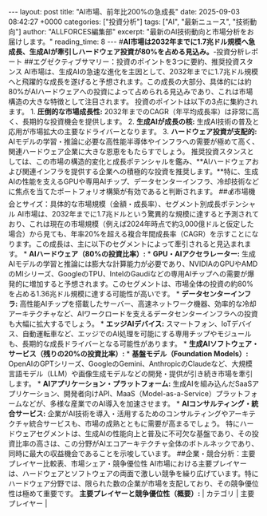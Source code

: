 --- layout: post title: "AI市場、前年比200%の急成長" date: 2025-09-03 08:42:27 +0000 categories: ["投資分析"] tags: ["AI", "最新ニュース", "技術動向"] author: "ALLFORCES編集部" excerpt: "最新のAI技術動向と市場分析をお届けします。" reading_time: 8 --- #**AI市場は2032年までに1.7兆ドル規模へ急成長、生成AIが牽引しハードウェア投資が80%を占める見込み。**-投資分析レポート ##エグゼクティブサマリー：投資のポイントを3つに要約、推奨投資スタンス AI市場は、生成AIの急速な進化を主因として、2032年までに1.7兆ドル規模へと飛躍的な成長を遂げると予想されます。この成長の大部分、具体的には約80%がAIハードウェアへの投資によって占められる見込みであり、これは市場構造の大きな特徴として注目されます。 投資のポイントは以下の3点に集約されます。 1. **圧倒的な市場成長性:** 2032年までのCAGR（年平均成長率）は非常に高く、長期的な投資機会を提供します。 2. **生成AIが成長の核:** 生成AI技術の普及と応用が市場拡大の主要なドライバーとなります。 3. **ハードウェア投資が支配的:** AIモデルの学習・推論に必要な高性能半導体やインフラへの需要が極めて高く、関連ハードウェア企業に大きな恩恵をもたらすでしょう。 推奨投資スタンスとしては、この市場の構造的変化と成長ポテンシャルを鑑み、**AIハードウェアおよび関連インフラを提供する企業への積極的な投資を推奨します。**特に、生成AIの性能を支えるGPUや専用AIチップ、データセンターインフラ、冷却技術などに焦点を当てたポートフォリオ構築が有効であると判断されます。 ##💰市場機会とサイズ：具体的な市場規模（金額・成長率）、セグメント別成長ポテンシャル AI市場は、2032年までに1.7兆ドルという驚異的な規模に達すると予測されており、これは現在の市場規模（例えば2024年時点で約3,000億ドルと仮定した場合）から見ても、年率20%を超える複合年間成長率（CAGR）を示すことになります。この成長は、主に以下のセグメントによって牽引されると見込まれます。 * **AIハードウェア（80%の投資比率）:** * **GPU・AIアクセラレーター:** 生成AIモデルの学習と推論には膨大な計算能力が必要であり、NVIDIAのGPUやAMDのMIシリーズ、GoogleのTPU、IntelのGaudiなどの専用AIチップへの需要が爆発的に増加すると予想されます。このセグメントは、市場全体の投資の約80%を占める1.36兆ドル規模に達する可能性が高いです。 * **データセンターインフラ:** 高性能AIチップを搭載したサーバー、高速ネットワーク機器、効率的な冷却アーキテクチャなど、AIワークロードを支えるデータセンターインフラへの投資も大幅に拡大するでしょう。 * **エッジAIデバイス:** スマートフォン、IoTデバイス、自動運転車など、エッジでのAI処理を可能にする専用チップやモジュールも、長期的な成長ドライバーとなる可能性があります。 * **生成AIソフトウェア・サービス（残りの20%の投資比率）:** * **基盤モデル（Foundation Models）:** OpenAIのGPTシリーズ、GoogleのGemini、AnthropicのClaudeなど、大規模言語モデル（LLM）や画像生成モデルなどの開発・提供が引き続き市場を牽引します。 * **AIアプリケーション・プラットフォーム:** 生成AIを組み込んだSaaSアプリケーション、開発者向けAPI、MaaS（Model-as-a-Service）プラットフォームなどが、多様な産業でのAI導入を加速させます。 * **AIコンサルティング・統合サービス:** 企業がAI技術を導入・活用するためのコンサルティングやアーキテクチャ統合サービスも、市場の成熟とともに需要が高まるでしょう。 特にハードウェアセグメントは、生成AIの性能向上と普及に不可欠な基盤であり、その投資比率の高さは、この分野がAIエコアーキテクチャ全体のボトルネックであり、同時に最大の収益機会であることを示唆しています。 ##企業・競合分析：主要プレイヤー比較表、市場シェア・競争優位性 AI市場における主要プレイヤーは、ハードウェアとソフトウェアの両面で激しい競争を繰り広げています。特にハードウェア分野では、限られた数の企業が市場を支配しており、その競争優位性は極めて重要です。 **主要プレイヤーと競争優位性（概要）:** | カテゴリ | 主要プレイヤー |